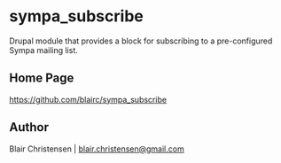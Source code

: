 sympa_subscribe
===============

Drupal module that provides a block for subscribing to a pre-configured Sympa mailing list.

Home Page
---------

https://github.com/blairc/sympa_subscribe

Author
------

Blair Christensen | blair.christensen@gmail.com

